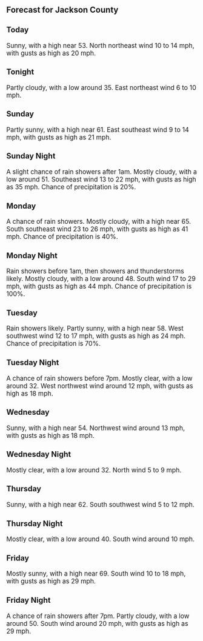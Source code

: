 <div>
   <h2>Forecast for Jackson County</h2>
   <p>
      <div style="font-size:120%">
         <h3>Today</h3>Sunny, with a high near 53. North northeast wind 10 to 14 mph, with gusts as high as 20 mph.<br></div>
   </p>
   <p>
      <div style="font-size:120%">
         <h3>Tonight</h3>Partly cloudy, with a low around 35. East northeast wind 6 to 10 mph.<br></div>
   </p>
   <p>
      <div style="font-size:120%">
         <h3>Sunday</h3>Partly sunny, with a high near 61. East southeast wind 9 to 14 mph, with gusts as high as 21 mph.<br></div>
   </p>
   <p>
      <div style="font-size:120%">
         <h3>Sunday Night</h3>A slight chance of rain showers after 1am. Mostly cloudy, with a low around 51. Southeast wind 13 to 22 mph, with gusts as
         high as 35 mph. Chance of precipitation is 20%.<br></div>
   </p>
   <p>
      <div style="font-size:120%">
         <h3>Monday</h3>A chance of rain showers. Mostly cloudy, with a high near 65. South southeast wind 23 to 26 mph, with gusts as high as 41
         mph. Chance of precipitation is 40%.<br></div>
   </p>
   <p>
      <div style="font-size:120%">
         <h3>Monday Night</h3>Rain showers before 1am, then showers and thunderstorms likely. Mostly cloudy, with a low around 48. South wind 17 to 29 mph,
         with gusts as high as 44 mph. Chance of precipitation is 100%.<br></div>
   </p>
   <p>
      <div style="font-size:120%">
         <h3>Tuesday</h3>Rain showers likely. Partly sunny, with a high near 58. West southwest wind 12 to 17 mph, with gusts as high as 24 mph. Chance
         of precipitation is 70%.<br></div>
   </p>
   <p>
      <div style="font-size:120%">
         <h3>Tuesday Night</h3>A chance of rain showers before 7pm. Mostly clear, with a low around 32. West northwest wind around 12 mph, with gusts as
         high as 18 mph.<br></div>
   </p>
   <p>
      <div style="font-size:120%">
         <h3>Wednesday</h3>Sunny, with a high near 54. Northwest wind around 13 mph, with gusts as high as 18 mph.<br></div>
   </p>
   <p>
      <div style="font-size:120%">
         <h3>Wednesday Night</h3>Mostly clear, with a low around 32. North wind 5 to 9 mph.<br></div>
   </p>
   <p>
      <div style="font-size:120%">
         <h3>Thursday</h3>Sunny, with a high near 62. South southwest wind 5 to 12 mph.<br></div>
   </p>
   <p>
      <div style="font-size:120%">
         <h3>Thursday Night</h3>Mostly clear, with a low around 40. South wind around 10 mph.<br></div>
   </p>
   <p>
      <div style="font-size:120%">
         <h3>Friday</h3>Mostly sunny, with a high near 69. South wind 10 to 18 mph, with gusts as high as 29 mph.<br></div>
   </p>
   <p>
      <div style="font-size:120%">
         <h3>Friday Night</h3>A chance of rain showers after 7pm. Partly cloudy, with a low around 50. South wind around 20 mph, with gusts as high as 29
         mph.<br></div>
   </p>
</div>